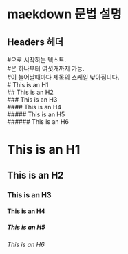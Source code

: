 # maekdown 문법 설명
## Headers 헤더
#으로 시작하는 텍스트.<br>
#은 하나부터 여섯개까지 가능.<br>
#이 늘어날때마다 제목의 스케일 낮아집니다.<br>
\# This is an H1<br>
\## This is an H2<br>
\### This is an H3<br>
\#### This is an H4<br>
\##### This is an H5<br>
\###### This is an H6<br>
# This is an H1
## This is an H2
### This is an H3
#### This is an H4
##### This is an H5
###### This is an H6
